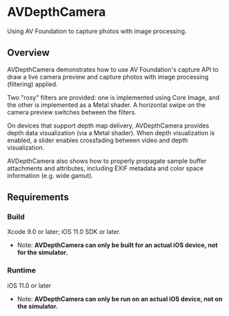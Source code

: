 # AVDepthCamera

Using AV Foundation to capture photos with image processing.

## Overview

AVDepthCamera demonstrates how to use AV Foundation's capture API to draw a live camera preview and capture photos with image processing (filtering) applied.

Two "rosy" filters are provided: one is implemented using Core Image, and the other is implemented as a Metal shader. A horizontal swipe on the camera preview switches between the filters.

On devices that support depth map delivery, AVDepthCamera provides depth data visualization (via a Metal shader). When depth visualization is enabled, a slider enables crossfading between video and depth visualization.

AVDepthCamera also shows how to properly propagate sample buffer attachments and attributes, including EXIF metadata and color space information (e.g. wide gamut).

## Requirements

### Build

Xcode 9.0 or later; iOS 11.0 SDK or later.

- Note: **AVDepthCamera can only be built for an actual iOS device, not for the simulator.**

### Runtime

iOS 11.0 or later

- Note: **AVDepthCamera can only be run on an actual iOS device, not on the simulator.**
